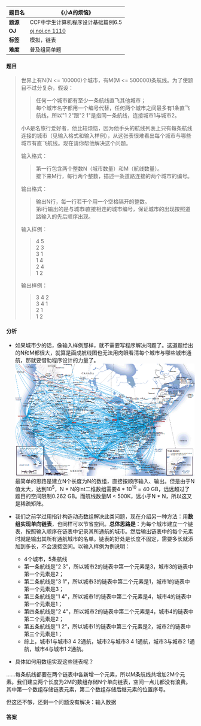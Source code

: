 |题目名|《小A的烦恼》|  
|---|---|  
|**题源**|CCF中学生计算机程序设计基础篇例6.5|  
|**OJ**|[oj.noi.cn 1110](http://oj.noi.cn/oj/#main/show/1110)|  
|**标签**|模拟，链表|  
|**难度**|普及组简单题|  

#### 题目  

> 世界上有N(N <= 100000)个城市，有M(M <= 500000)条航线。为了使题目不过分复杂，假设：  
>> 任何一个城市都有至少一条航线直飞其他城市；  
>> 每个城市名字都用一个编号代替，任何两个城市之间最多有1条直飞航线，所以"1 2"跟"2 1"是指同一条航线，连接城市1与城市2。  
> 
> 小A是名旅行爱好者，他比较烦恼，因为他手头的航线列表上只有每条航线连接的城市（见输入格式和输入样例），从这张表很难看出每个城市与哪些城市有直飞航线。现在请你帮他解决这个问题。
> 
> 输入格式：  
>> 第一行包含两个整数N（城市数量）和M（航线数量）。  
>> 接下来M行，每行两个整数，描述一条道路连接的两个城市的编号。
>
> 输出格式：  
>> 输出N行，每一行若干个用一个空格隔开的整数。  
>> 第i行输出的是与城市i直接相连的城市编号，保证城市的出现按照道路输入的先后顺序出现。  
>
> 输入样例：  
>> 4 5  
>> 2 3  
>> 3 1  
>> 1 4  
>> 2 4  
>> 1 2  
>> 
> 输出样例：  
>> 3 4 2  
>> 3 4 1  
>> 2 1  
>> 1 2  

#### 分析  

* 如果城市少的话，像输入样例那样，就不需要写程序解决问题了。这道题给出的N和M都很大，就算是画成航线图也无法用肉眼看清每个城市与哪些城市通航，那就要借助程序设计的力量了。  
![](/diagrams/oj.noi.cn%201110%20小A的烦恼2.gif)  
最简单的思路是建立N个长度为N的数组，直接按顺序输入、输出。但是由于N值太大，达到10<sup>5</sup>，N * N的int二维数组需要4 * 10<sup>10</sup> = 40 GB，远远超过了题目的空间限制0.262 GB。而航线数量M < 500K，远小于N * N，所以这又是稀疏矩阵。  

* 我们之前学过用指针构造动态数组解决此类问题，现在介绍另一种方法：用**数组实现单向链表**，也同样可以节省空间。**总体思路是**：为每个城市建立一个链表，按照输入顺序在链表中记录其所通航的城市。然后输出链表中的每个元素时就是输出其所有通航城市的名单。链表的好处是长度不固定，需要多长就添加到多长，不会浪费空间。以输入样例为例说明：  
	* 4个城市，5条航线  
	* 第一条航线是"2 3"，所以城市2的链表中第一个元素是3，城市3的链表中第一个元素是2；  
	* 第二条航线是"3 1"，所以城市3的链表中第二个元素是1，城市1的链表中第一个元素是3；  
	* 第三条航线是"1 4"，所以城市1的链表中第二个元素是4，城市4的链表中第一个元素是1；
	* 第四条航线是"2 4"，所以城市2的链表中第二个元素是4，城市4的链表中第二个元素是2；
	* 第五条航线是"1 2"，所以城市1的链表中第三个元素是2，城市2的链表中第三个元素是1；
	* 综上，城市1与城市3 4 2通航，城市2与城市3 4 1通航，城市3与城市2 1通航，城市4与城市1 2通航。

* 具体如何用数组实现这些链表呢？  

……每条航线都要在两个链表中各新增一个元素，所以M条航线共增加2M个元素。我们建立两个长度为2M的数组存储N个单向链表，空间一点儿都没有浪费。其中第一个数组存储链表元素，第二个数组存储后继元素的位置序号。  

但这还不够，还剩一个问题没有解决：输入数据

#### 答案  

